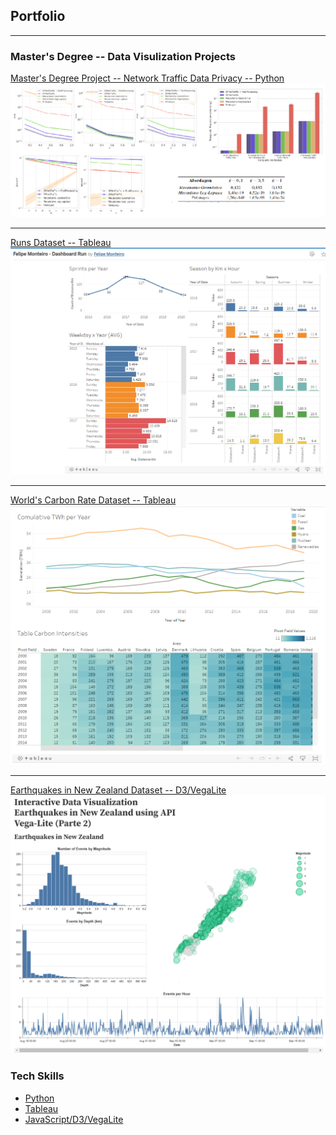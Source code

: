 ## Portfolio

---

### Master's Degree -- Data Visulization Projects

[Master's Degree Project -- Network Traffic Data Privacy -- Python](https://github.com/felpsmonteiro/masters-degree-research/blob/main/graphics.py)
<img src="images/msc_project.png?raw=true"/>

---
[Runs Dataset -- Tableau](https://public.tableau.com/app/profile/felipe.monteiro/viz/FelipeMonteiro-DashboardRun/Dashboard1)
<img src="images/runs.png?raw=true"/>

---
[World's Carbon Rate Dataset -- Tableau](https://public.tableau.com/app/profile/felipe.monteiro/viz/FelipeMonteiro-DashboardFuels/Fuels)
<img src="images/carbon_rates.png?raw=true"/>

---
[Earthquakes in New Zealand Dataset -- D3/VegaLite](https://observablehq.com/d/b592144192fae7eb)
<img src="images/earthquakes_newZealand.png?raw=true"/>

### Tech Skills

- [Python](https://github.com/felpsmonteiro/masters-degree-research)
- [Tableau](https://public.tableau.com/app/profile/felipe.monteiro/vizzes)
- [JavaScript/D3/VegaLite](https://observablehq.com/@felpsmonteiro)